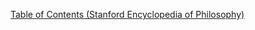 [Table of Contents (Stanford Encyclopedia of Philosophy)](https://plato.stanford.edu/contents.html) 